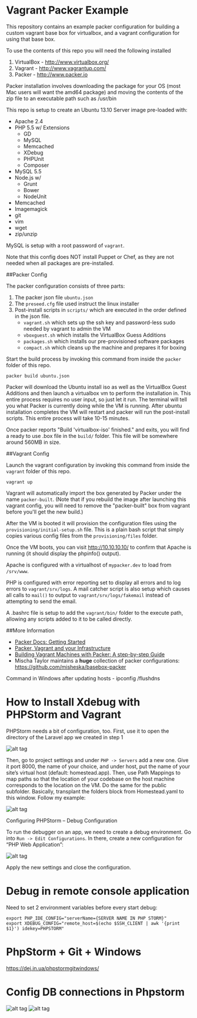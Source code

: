 Vagrant Packer Example
===

This repository contains an example packer configuration for building a custom vagrant base box for virtualbox, and a vagrant configuration for using that base box.

To use the contents of this repo you will need the following installed

1. VirtualBox - http://www.virtualbox.org/
2. Vagrant - http://www.vagrantup.com/
3. Packer - http://www.packer.io

Packer installation involves downloading the package for your OS (most Mac users will want the amd64 package) and moving the contents of the zip file to an executable path such as /usr/bin

This repo is setup to create an Ubuntu 13.10 Server image pre-loaded with:

- Apache 2.4
- PHP 5.5 w/ Extensions
  - GD
  - MySQL
  - Memcached
  - XDebug
  - PHPUnit
  - Composer
- MySQL 5.5
- Node.js w/
  - Grunt
  - Bower
  - NodeUnit
- Memcached
- Imagemagick
- git
- vim
- wget
- zip/unzip

MySQL is setup with a root password of `vagrant`.

Note that this config does NOT install Puppet or Chef, as they are not needed when all packages are pre-installed.

##Packer Config

The packer configuration consists of three parts:

1. The packer json file `ubuntu.json`
2. The `preseed.cfg` file used instruct the linux installer
3. Post-install scripts in `scripts/` which are executed in the order defined in the json file.
   - `vagrant.sh` which sets up the ssh key and password-less sudo needed by vagrant to admin the VM
   - `vboxguest.sh` which installs the VirtualBox Guess Additions
   - `packages.sh` which installs our pre-provisioned software packages
   - `compact.sh` which cleans up the machine and prepares it for boxing

Start the build process by invoking this command from inside the `packer` folder of this repo.

	packer build ubuntu.json

Packer will download the Ubuntu install iso as well as the VirtualBox Guest Additions and then launch a virtualbox vm to perform the installation in.  This entire process requires no user input, so just let it run.  The terminal will tell you what Packer is currently doing while the VM is running.  After ubuntu installation completes the VM will restart and packer will run the post-install scripts.  This entire process will take 10-15 minutes.

Once packer reports "Build 'virtualbox-iso' finished." and exits, you will find a ready to use .box file in the `build/` folder.  This file will be somewhere around 560MB in size.

##Vagrant Config

Launch the vagrant configuration by invoking this command from inside the `vagrant` folder of this repo.

	vagrant up

Vagrant will automatically import the box generated by Packer under the name `packer-built`.  (Note that if you rebuild the image after launching this vagrant config, you will need to remove the "packer-built" box from vagrant before you'll get the new build.)

After the VM is booted it will provision the configuration files using the `provisioning/initial-setup.sh` file.  This is a plain bash script that simply copies various config files from the `provisioning/files` folder.

Once the VM boots, you can visit http://10.10.10.10/ to confirm that Apache is running (it should display the phpinfo() output).

Apache is configured with a virtualhost of `mypacker.dev` to load from `/srv/www`.

PHP is configured with error reporting set to display all errors and to log errors to `vagrant/srv/logs`.  A mail catcher script is also setup which causes all calls to `mail()` to output to `vagrant/srv/logs/fakemail` instead of attempting to send the email.

A .bashrc file is setup to add the `vagrant/bin/` folder to the execute path, allowing any scripts added to it to be called directly.


##More Information

- [Packer Docs: Getting Started](http://www.packer.io/intro/getting-started/vagrant.html)
- [Packer, Vagrant and your Infrastructure](http://pretengineer.com/post/packer-vagrant-infra/)
- [Building Vagrant Machines with Packer: A step-by-step Guide](http://blog.codeship.io/2013/11/07/building-vagrant-machines-with-packer.html)
- Mischa Taylor maintains a **huge** collection of packer configurations: https://github.com/misheska/basebox-packer

Command in Windows after updating hosts - ipconfig /flushdns

How to Install Xdebug with PHPStorm and Vagrant
===

PHPStorm needs a bit of configuration, too. First, use it to open the directory of the Laravel app we created in step 1

![alt tag](http://dab1nmslvvntp.cloudfront.net/wp-content/uploads/2014/06/140415279403.png)

Then, go to project settings and under `PHP -> Servers` add a new one. Give it port 8000, the name of your choice, and under host, put the name of your site’s virtual host (default: homestead.app). Then, use Path Mappings to map paths so that the location of your codebase on the host machine corresponds to the location on the VM. Do the same for the public subfolder. Basically, transplant the folders block from Homestead.yaml to this window. Follow my example:

![alt tag](http://dab1nmslvvntp.cloudfront.net/wp-content/uploads/2014/06/140415347801.gif)

Configuring PHPStorm – Debug Configuration

To run the debugger on an app, we need to create a debug environment. Go into `Run -> Edit Configurations`. In there, create a new configuration for “PHP Web Application”:

![alt tag](http://dab1nmslvvntp.cloudfront.net/wp-content/uploads/2014/06/140415383904.png)

Apply the new settings and close the configuration.

Debug in remote console application
===
Need to set 2 environment variables before every start debug:

    export PHP_IDE_CONFIG="serverName={SERVER NAME IN PHP STORM}"
    export XDEBUG_CONFIG="remote_host=$(echo $SSH_CLIENT | awk '{print $1}') idekey=PHPSTORM"

PhpStorm + Git + Windows
===
https://dej.in.ua/phpstormgitwindows/

Config DB connections in Phpstorm
===
![alt tag](http://gitlab.mclaut.com/dev-tools/vagrant/raw/master/readme_files/Phpstrom_DB_config_1.png)
![alt tag](http://gitlab.mclaut.com/dev-tools/vagrant/raw/master/readme_files/Phpstrom_DB_config_2.png)